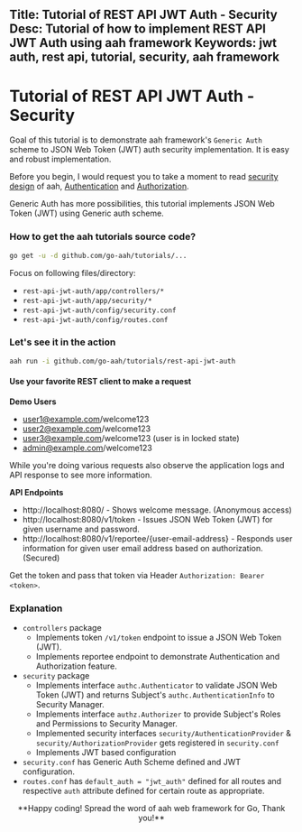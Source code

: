 Title: Tutorial of REST API JWT Auth - Security
Desc: Tutorial of how to implement REST API JWT Auth using aah framework
Keywords: jwt auth, rest api, tutorial, security, aah framework
---
# Tutorial of REST API JWT Auth - Security

Goal of this tutorial is to demonstrate aah framework's `Generic Auth` scheme to JSON Web Token (JWT) auth security implementation. It is easy and robust implementation.

Before you begin, I would request you to take a moment to read [security design](/security-design.html) of aah, [Authentication](/authentication.html) and [Authorization](/authorization.html).

Generic Auth has more possibilities, this tutorial implements JSON Web Token (JWT) using Generic auth scheme.

### How to get the aah tutorials source code?

```bash
go get -u -d github.com/go-aah/tutorials/...
```
Focus on following files/directory:

  * `rest-api-jwt-auth/app/controllers/*`
  * `rest-api-jwt-auth/app/security/*`
  * `rest-api-jwt-auth/config/security.conf`
  * `rest-api-jwt-auth/config/routes.conf`

### Let's see it in the action

```bash
aah run -i github.com/go-aah/tutorials/rest-api-jwt-auth
```

#### Use your favorite REST client to make a request

**Demo Users**

  * user1@example.com/welcome123
  * user2@example.com/welcome123
  * user3@example.com/welcome123 (user is in locked state)
  * admin@example.com/welcome123

While you're doing various requests also observe the application logs and API response to see more information.

**API Endpoints**

  * http://localhost:8080/ - Shows welcome message. (Anonymous access)
  * http://localhost:8080/v1/token - Issues JSON Web Token (JWT) for given username and password.
  * http://localhost:8080/v1/reportee/{user-email-address} - Responds user information for given user email address based on authorization. (Secured)

Get the token and pass that token via Header `Authorization: Bearer <token>`.

### Explanation

  * `controllers` package
      - Implements token `/v1/token` endpoint to issue a JSON Web Token (JWT).
      - Implements reportee endpoint to demonstrate Authentication and Authorization feature.
  * `security` package
      - Implements interface `authc.Authenticator` to validate JSON Web Token (JWT) and returns Subject's `authc.AuthenticationInfo` to Security Manager.
      - Implements interface `authz.Authorizer` to provide Subject's Roles and Permissions to Security Manager.
      - Implemented security interfaces `security/AuthenticationProvider` & `security/AuthorizationProvider` gets registered in `security.conf`
      - Implements JWT based configuration
  * `security.conf` has Generic Auth Scheme defined and JWT configuration.
  * `routes.conf` has `default_auth = "jwt_auth"` defined for all routes and respective `auth` attribute defined for certain route as appropriate.

<center>**Happy coding! Spread the word of aah web framework for Go, Thank you!**</center>
